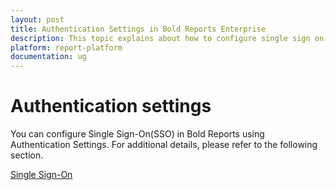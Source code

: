 ```yaml
---
layout: post
title: Authentication Settings in Bold Reports Enterprise
description: This topic explains about how to configure single sign on(SSO) in Bold Reports by using authentication settings.
platform: report-platform
documentation: ug
---
```


# Authentication settings

You can configure Single Sign-On(SSO) in Bold Reports using Authentication Settings. For additional details, please refer to the following section.

[Single Sign-On](./../authentication/single-sign-on/)